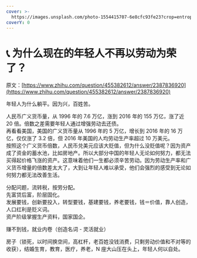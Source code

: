 ```yaml
---
cover: >-
  https://images.unsplash.com/photo-1554415707-6e8cfc93fe23?crop=entropy&cs=srgb&fm=jpg&ixid=MnwxOTcwMjR8MHwxfHNlYXJjaHwyfHx3b3JrfGVufDB8fHx8MTY0ODEzMjM2Ng&ixlib=rb-1.2.1&q=85
coverY: 0
---
```


# 📞 为什么现在的年轻人不再以劳动为荣了？

原文：[https://www.zhihu.com/question/455382612/answer/2387836920](https://www.zhihu.com/question/455382612/answer/2387836920)

年轻人为什么躺平。因为兴，百姓苦。

人民币广义货币量，从 1996 年的 7.6 万亿，涨到 2016 年的 155 万亿，涨了近 20 倍。倍数之差需要年轻人通过增强劳动去还债。\
再看看美国，美国的广义货币量从 1996 年的 5 万亿，增长到 2016 年的 16 万亿，仅仅涨了 3.2 倍，但 2016 年美国的人均劳动生产率超过 10 万美元。\
按照这个广义货币倍数，人民币兑美元应该大贬值，但为什么没贬值呢？因为资产成了资金的蓄水池，比如房地产。所以大部分中国的年轻人无论如何努力，都无法买得起价格飞涨的资产。这意味着他们一生都必须辛苦劳动。因为劳动生产率和广义货币增量的倍数差太大了，大到让年轻人难以承受，他们会强烈的感受到无论如何努力都无法改善生活。

分配问题，流转税，按劳分配。\
先富贷后富，阶层固化。\
发展要钱，创新要投入，转型要钱，基建要钱，养老要钱，钱＝价值，靠人创造，人口红利是贬义词。\
资产阶级掌握生产资料，国家国企。

赚不到钱，就业内卷（创造名词 - 灵活就业）

房子（锁死，以时间换空间，高杠杆，老百姓没钱消费，只剩劳动价值和不对等的收获），结婚生育，教育，医疗，养老，N 座大山压在头上，年轻人何以自处。
